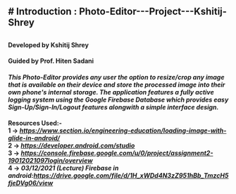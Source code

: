 <H2># Introduction : Photo-Editor---Project---Kshitij-Shrey<H2>
  
  <h4>Developed by Kshitij Shrey</h4>
  <h4>Guided by Prof. Hiten Sadani</h4>

<h4><b><i>This Photo-Editor provides any user the option to resize/crop any image that is available on their
device and store the processed image into their own phone's internal storage. The application features
a fully active logging system using the Google Firebase Database which provides easy Sign-Up/Sign-In/Logout
features alongwith a simple interface design.</b></i></h4>
  
  <b>Resources Used:-<b><br>
    1 -> <i>https://www.section.io/engineering-education/loading-image-with-glide-in-android/</i><br>
    2 -> <i>https://developer.android.com/studio</i><br>
    3 -> <i>https://console.firebase.google.com/u/0/project/assignment2-19012021097login/overview</i><br>
    4 -> <i><b>03/12/2021 (Lecture) Firebase in android:</b>https://drive.google.com/file/d/1H_xWDd4N3zZ951hBb_TmzcH5fjeDVg06/view</i><br>

